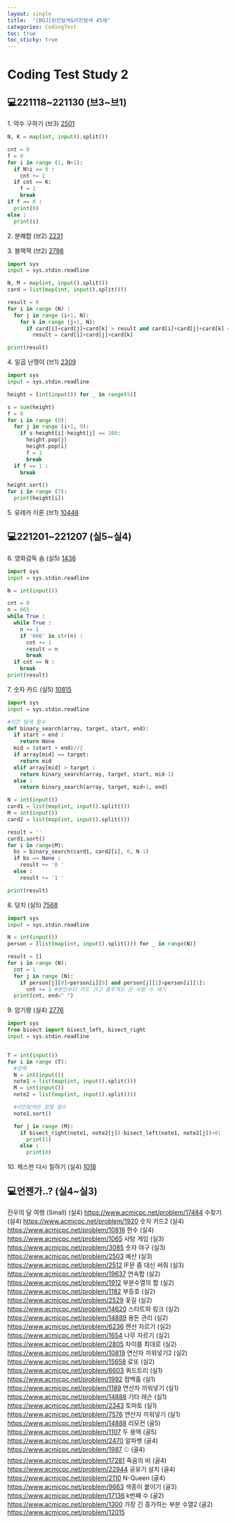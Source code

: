 ```yaml
---
layout: single
title:  "[BOJ]완전탐색&이진탐색 45제"
categories: CodingTest
toc: true
toc_sticky: true
---
```


# Coding Test Study 2

## 💻221118~221130 (브3~브1)
1\. 약수 구하기 (브3)
[2501](https://www.acmicpc.net/problem/2501)  
```python
N, K = map(int, input().split())

cnt = 0
f = 0
for i in range (1, N+1):
  if N%i == 0 :
    cnt += 1
  if cnt == K:
    f = 1
    break
if f == 0 :
  print(0)
else :
  print(i)
```

2\. 분해합 (브2)
[2231](https://www.acmicpc.net/problem/2231)  

3\. 블랙잭 (브2)
[2798](https://www.acmicpc.net/problem/2798)  
```python
import sys
input = sys.stdin.readline

N, M = map(int, input().split())
card = list(map(int, input().split()))

result = 0
for i in range (N) :
  for j in range (i+1, N):
    for k in range (j+1, N):
      if card[i]+card[j]+card[k] > result and card[i]+card[j]+card[k] <= M : #카드 세개의 합이 최댓값이면서 M보단 작을 때
        result = card[i]+card[j]+card[k]

print(result)
```

4\. 일곱 난쟁이 (브1)
[2309](https://www.acmicpc.net/problem/2309) 
```python
import sys
input = sys.stdin.readline

height = [int(input()) for _ in range(9)]

s = sum(height)
f = 0
for i in range (9):
  for j in range (i+1, 9):
    if s-height[i]-height[j] == 100:
      height.pop(j)
      height.pop(i)
      f = 1
      break
  if f == 1 :
    break

height.sort()
for i in range (7):
  print(height[i])
```

5\. 유레카 이론 (브1)
[10448](https://www.acmicpc.net/problem/10448)  

## 💻221201~221207 (실5~실4)
6\. 영화감독 숌 (실5)
[1436](https://www.acmicpc.net/problem/1436)  
```python
import sys
input = sys.stdin.readline

N = int(input())

cnt = 0
n = 665
while True :
  while True :
    n += 1
    if '666' in str(n) :
      cnt += 1
      result = n
      break
  if cnt == N :
    break
print(result)
```
7\. 숫자 카드 (실5)
[10815](https://www.acmicpc.net/problem/10815)  
```python
import sys
input = sys.stdin.readline

#이진 탐색 함수
def binary_search(array, target, start, end):
  if start > end :
    return None
  mid = (start + end)//2
  if array[mid] == target:
    return mid
  elif array[mid] > target :
    return binary_search(array, target, start, mid-1)
  else :
    return binary_search(array, target, mid+1, end)

N = int(input())
card1 = list(map(int, input().split()))
M = int(input())
card2 = list(map(int, input().split()))

result = ''
card1.sort()
for i in range(M):
  bs = binary_search(card1, card2[i], 0, N-1)
  if bs == None :
    result += '0 '
  else :
    result += '1 '

print(result)
```
  
8\. 덩치 (실5)
[7568](https://www.acmicpc.net/problem/7568)  
```python
import sys
input = sys.stdin.readline

N = int(input())
person = [list(map(int, input().split())) for _ in range(N)]

result = []
for i in range (N):
  cnt = 1
  for j in range (N):
    if person[j][0]>person[i][0] and person[j][1]>person[i][1]: 
      cnt += 1 #본인보다 키도 크고 몸무게도 큰 사람 수 세기
  print(cnt, end=" ")
```
9\. 암기왕 (실4)
[2776](https://www.acmicpc.net/problem/2776)
```python
import sys
from bisect import bisect_left, bisect_right
input = sys.stdin.readline


T = int(input())
for i in range (T):
  #입력
  N = int(input())
  note1 = list(map(int, input().split()))
  M = int(input())
  note2 = list(map(int, input().split()))

  #이진탐색은 정렬 필수
  note1.sort()

  for j in range (M):
    if bisect_right(note1, note2[j])-bisect_left(note1, note2[j])>0: 
      print(1)
    else :
      print(0)
```

10\. 체스판 다시 칠하기 (실4)
[1018](https://www.acmicpc.net/problem/1018)  

## 💻언젠가..? (실4~실3)
진우의 달 여행 (Small) (실4)
https://www.acmicpc.net/problem/17484
수찾기 (실4)
https://www.acmicpc.net/problem/1920
숫자 카드2 (실4)
https://www.acmicpc.net/problem/10816
한수 (실4)
https://www.acmicpc.net/problem/1065
사탕 게임 (실3)
https://www.acmicpc.net/problem/3085
숫자 야구 (실3)
https://www.acmicpc.net/problem/2503
예산 (실3)
https://www.acmicpc.net/problem/2512
IF문 좀 대신 써줘 (실3)
https://www.acmicpc.net/problem/19637
연속합 (실2)
https://www.acmicpc.net/problem/1912
부분수열의 합 (실2)
https://www.acmicpc.net/problem/1182
부등호 (실2)
https://www.acmicpc.net/problem/2529
꽃길 (실2)
https://www.acmicpc.net/problem/14620
스타트와 링크 (실2)
https://www.acmicpc.net/problem/14889
용돈 관리 (실2)
https://www.acmicpc.net/problem/6236
랜선 자르기 (실2)
https://www.acmicpc.net/problem/1654
나무 자르기 (실2)
https://www.acmicpc.net/problem/2805
차이를 최대로 (실2)
https://www.acmicpc.net/problem/10819
연산자 끼워넣기2 (실2)
https://www.acmicpc.net/problem/15658
로또 (실2)
https://www.acmicpc.net/problem/6603
쿼드트리 (실1)
https://www.acmicpc.net/problem/1992
컴백홈 (실1)
https://www.acmicpc.net/problem/1189
연산자 끼워넣기 (실1)
https://www.acmicpc.net/problem/14888
기타 레슨 (실1)
https://www.acmicpc.net/problem/2343
토마토 (실1)
https://www.acmicpc.net/problem/7576
연산자 끼워넣기 (실1)
https://www.acmicpc.net/problem/14888
리모컨 (골5)
https://www.acmicpc.net/problem/1107
두 용액 (골5)
https://www.acmicpc.net/problem/2470
알파벳 (골4)
https://www.acmicpc.net/problem/1987
⚾ (골4)
https://www.acmicpc.net/problem/17281
죽음의 비 (골4)
https://www.acmicpc.net/problem/22944
공유기 설치 (골4)
https://www.acmicpc.net/problem/2110
N-Queen (골4)
https://www.acmicpc.net/problem/9663
색종이 붙이기 (골3)
https://www.acmicpc.net/problem/17136
k번째 수 (골2)
https://www.acmicpc.net/problem/1300
가장 긴 증가하는 부분 수열2 (골2)
https://www.acmicpc.net/problem/12015